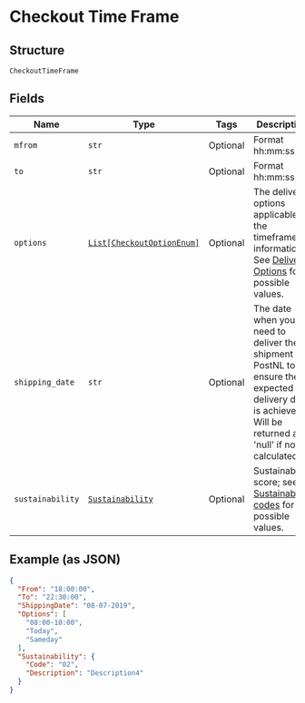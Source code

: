 
# Checkout Time Frame

## Structure

`CheckoutTimeFrame`

## Fields

| Name | Type | Tags | Description |
|  --- | --- | --- | --- |
| `mfrom` | `str` | Optional | Format hh:mm:ss |
| `to` | `str` | Optional | Format hh:mm:ss |
| `options` | [`List[CheckoutOptionEnum]`](../../doc/models/checkout-option-enum.md) | Optional | The delivery options applicable to the timeframe information. See [Delivery Options](https://developer.postnl.nl/docs/#/http/reference-data/reference-codes) for possible values. |
| `shipping_date` | `str` | Optional | The date when you need to deliver the shipment to PostNL to ensure the expected delivery date is achieved. Will be returned as 'null' if not calculated |
| `sustainability` | [`Sustainability`](../../doc/models/sustainability.md) | Optional | Sustainability score; see [Sustainability codes](https://developer.postnl.nl/docs/#/http/reference-data/reference-codes) for possible values. |

## Example (as JSON)

```json
{
  "From": "18:00:00",
  "To": "22:30:00",
  "ShippingDate": "08-07-2019",
  "Options": [
    "08:00-10:00",
    "Today",
    "Sameday"
  ],
  "Sustainability": {
    "Code": "02",
    "Description": "Description4"
  }
}
```

